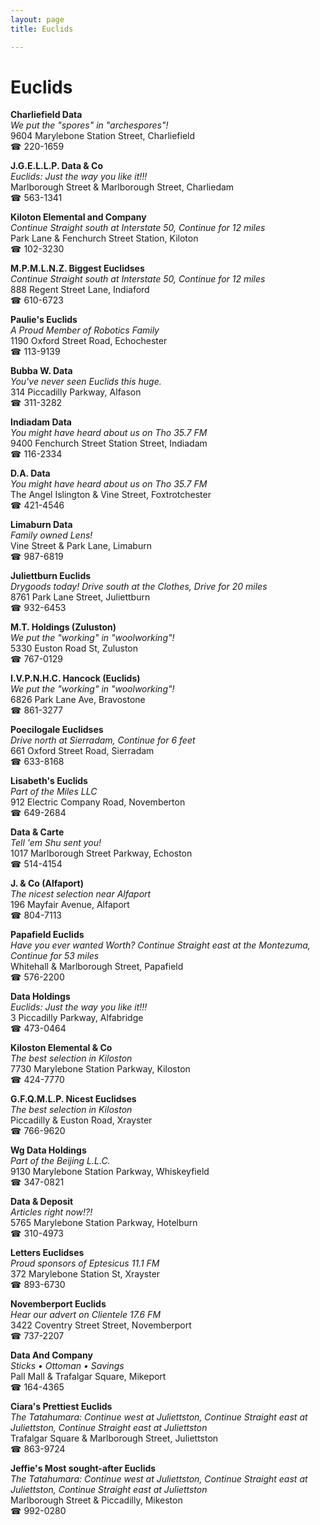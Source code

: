 ```yaml
---
layout: page 
title: Euclids

---
```



# Euclids


 **Charliefield Data**  
_We put the "spores" in "archespores"!_  
9604 Marylebone Station Street, Charliefield  
☎ 220-1659

**J.G.E.L.L.P. Data & Co**  
_Euclids: Just the way you like it!!!_  
Marlborough Street & Marlborough Street, Charliedam  
☎ 563-1341

**Kiloton Elemental and Company**  
_Continue Straight south at Interstate 50, Continue for 12 miles_  
Park Lane & Fenchurch Street Station, Kiloton  
☎ 102-3230

**M.P.M.L.N.Z. Biggest Euclidses**  
_Continue Straight south at Interstate 50, Continue for 12 miles_  
888 Regent Street Lane, Indiaford  
☎ 610-6723

**Paulie's Euclids**  
_A Proud Member of Robotics Family_  
1190 Oxford Street Road, Echochester  
☎ 113-9139

**Bubba W. Data**  
_You've never seen Euclids this huge._  
314 Piccadilly Parkway, Alfason  
☎ 311-3282

**Indiadam Data**  
_You might have heard about us on Tho 35.7 FM_  
9400 Fenchurch Street Station Street, Indiadam  
☎ 116-2334

**D.A. Data**  
_You might have heard about us on Tho 35.7 FM_  
The Angel Islington & Vine Street, Foxtrotchester  
☎ 421-4546

**Limaburn Data**  
_Family owned Lens!_  
Vine Street & Park Lane, Limaburn  
☎ 987-6819

**Juliettburn Euclids**  
_Drygoods today! 
Drive south at the Clothes, Drive for 20 miles_  
8761 Park Lane Street, Juliettburn  
☎ 932-6453

**M.T. Holdings (Zuluston)**  
_We put the "working" in "woolworking"!_  
5330 Euston Road St, Zuluston  
☎ 767-0129

**I.V.P.N.H.C. Hancock (Euclids)**  
_We put the "working" in "woolworking"!_  
6826 Park Lane Ave, Bravostone  
☎ 861-3277

**Poecilogale Euclidses**  
_Drive north at Sierradam, Continue for 6 feet_  
661 Oxford Street Road, Sierradam  
☎ 633-8168

**Lisabeth's Euclids**  
_Part of the Miles LLC_  
912 Electric Company Road, Novemberton  
☎ 649-2684

**Data & Carte**  
_Tell 'em Shu sent you!_  
1017 Marlborough Street Parkway, Echoston  
☎ 514-4154

**J. & Co (Alfaport)**  
_The nicest selection near Alfaport_  
196 Mayfair Avenue, Alfaport  
☎ 804-7113

**Papafield Euclids**  
_Have you ever wanted Worth? 
Continue Straight east at the Montezuma, Continue for 53 miles_  
Whitehall & Marlborough Street, Papafield  
☎ 576-2200

**Data Holdings**  
_Euclids: Just the way you like it!!!_  
3 Piccadilly Parkway, Alfabridge  
☎ 473-0464

**Kiloston Elemental & Co**  
_The best selection in Kiloston_  
7730 Marylebone Station Parkway, Kiloston  
☎ 424-7770

**G.F.Q.M.L.P. Nicest Euclidses**  
_The best selection in Kiloston_  
Piccadilly & Euston Road, Xrayster  
☎ 766-9620

**Wg Data Holdings**  
_Part of the Beijing L.L.C._  
9130 Marylebone Station Parkway, Whiskeyfield  
☎ 347-0821

**Data & Deposit**  
_Articles right now!?!_  
5765 Marylebone Station Parkway, Hotelburn  
☎ 310-4973

**Letters Euclidses**  
_Proud sponsors of Eptesicus 11.1 FM_  
372 Marylebone Station St, Xrayster  
☎ 893-6730

**Novemberport Euclids**  
_Hear our advert on Clientele 17.6 FM_  
3422 Coventry Street Street, Novemberport  
☎ 737-2207

**Data And Company**  
_Sticks • Ottoman • Savings_  
Pall Mall & Trafalgar Square, Mikeport  
☎ 164-4365

**Ciara's Prettiest Euclids**  
_The Tatahumara: Continue west at Juliettston, Continue Straight east at Juliettston, Continue Straight east at Juliettston_  
Trafalgar Square & Marlborough Street, Juliettston  
☎ 863-9724

**Jeffie's Most sought-after Euclids**  
_The Tatahumara: Continue west at Juliettston, Continue Straight east at Juliettston, Continue Straight east at Juliettston_  
Marlborough Street & Piccadilly, Mikeston  
☎ 992-0280

